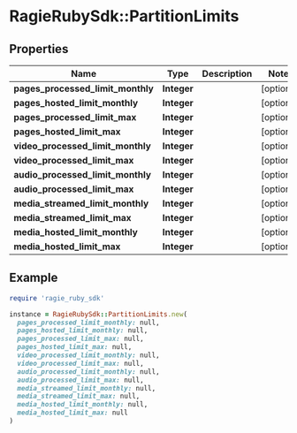 # RagieRubySdk::PartitionLimits

## Properties

| Name | Type | Description | Notes |
| ---- | ---- | ----------- | ----- |
| **pages_processed_limit_monthly** | **Integer** |  | [optional] |
| **pages_hosted_limit_monthly** | **Integer** |  | [optional] |
| **pages_processed_limit_max** | **Integer** |  | [optional] |
| **pages_hosted_limit_max** | **Integer** |  | [optional] |
| **video_processed_limit_monthly** | **Integer** |  | [optional] |
| **video_processed_limit_max** | **Integer** |  | [optional] |
| **audio_processed_limit_monthly** | **Integer** |  | [optional] |
| **audio_processed_limit_max** | **Integer** |  | [optional] |
| **media_streamed_limit_monthly** | **Integer** |  | [optional] |
| **media_streamed_limit_max** | **Integer** |  | [optional] |
| **media_hosted_limit_monthly** | **Integer** |  | [optional] |
| **media_hosted_limit_max** | **Integer** |  | [optional] |

## Example

```ruby
require 'ragie_ruby_sdk'

instance = RagieRubySdk::PartitionLimits.new(
  pages_processed_limit_monthly: null,
  pages_hosted_limit_monthly: null,
  pages_processed_limit_max: null,
  pages_hosted_limit_max: null,
  video_processed_limit_monthly: null,
  video_processed_limit_max: null,
  audio_processed_limit_monthly: null,
  audio_processed_limit_max: null,
  media_streamed_limit_monthly: null,
  media_streamed_limit_max: null,
  media_hosted_limit_monthly: null,
  media_hosted_limit_max: null
)
```

